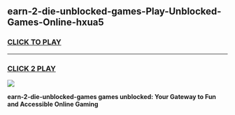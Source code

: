 
## earn-2-die-unblocked-games-Play-Unblocked-Games-Online-hxua5
<h3>
<a href="https://premium76.site?title=earn-2-die-unblocked-games&ref=25A">CLICK TO PLAY</a></h3>
<hr>

<h3>
<a href="https://premium76.site?title=earn-2-die-unblocked-games&ref=25A">CLICK 2 PLAY</a>
  
</h3>

<a href="https://premium76.site?title=earn-2-die-unblocked-games&ref=25A"><img src="https://clearcache.store/games.png"></a>


**earn-2-die-unblocked-games games unblocked: Your Gateway to Fun and Accessible Online Gaming**
